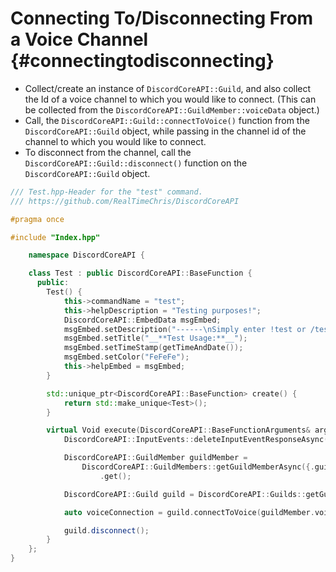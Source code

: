 Connecting To/Disconnecting From a Voice Channel {#connectingtodisconnecting}
============
- Collect/create an instance of `DiscordCoreAPI::Guild`, and also collect the Id of a voice channel to which you would like to connect. (This can be collected from the `DiscordCoreAPI::GuildMember::voiceData` object.)
- Call, the `DiscordCoreAPI::Guild::connectToVoice()` function from the `DiscordCoreAPI::Guild` object, while passing in the channel id of the channel to which you would like to connect.
- To disconnect from the channel, call the `DiscordCoreAPI::Guild::disconnect()` function on the `DiscordCoreAPI::Guild` object.
```cpp
/// Test.hpp-Header for the "test" command.
/// https://github.com/RealTimeChris/DiscordCoreAPI

#pragma once

#include "Index.hpp"

	namespace DiscordCoreAPI {

	class Test : public DiscordCoreAPI::BaseFunction {
	  public:
		Test() {
			this->commandName = "test";
			this->helpDescription = "Testing purposes!";
			DiscordCoreAPI::EmbedData msgEmbed;
			msgEmbed.setDescription("------\nSimply enter !test or /test!\n------");
			msgEmbed.setTitle("__**Test Usage:**__");
			msgEmbed.setTimeStamp(getTimeAndDate());
			msgEmbed.setColor("FeFeFe");
			this->helpEmbed = msgEmbed;
		}

		std::unique_ptr<DiscordCoreAPI::BaseFunction> create() {
			return std::make_unique<Test>();
		}

		virtual Void execute(DiscordCoreAPI::BaseFunctionArguments& args) {
			DiscordCoreAPI::InputEvents::deleteInputEventResponseAsync(args.eventData);

			DiscordCoreAPI::GuildMember guildMember =
				DiscordCoreAPI::GuildMembers::getGuildMemberAsync({.guildMemberId = args.eventData.getAuthorId(), .guildId = args.eventData.getGuildId()})
					.get();

			DiscordCoreAPI::Guild guild = DiscordCoreAPI::Guilds::getGuildAsync({.guildId = args.eventData.getGuildId()}).get();

			auto voiceConnection = guild.connectToVoice(guildMember.voiceData.channelId);

			guild.disconnect();
		}
	};
}
```
